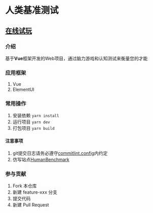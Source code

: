 # 人类基准测试

## [在线试玩](http://aring1998.gitee.io/human-benchmark-online)

### 介绍
基于**Vue**框架开发的Web项目，通过脑力游戏和认知测试来衡量您的才能

### 应用框架
1. Vue
2. ElementUI

### 常用操作
1. 安装依赖 `yarn install`
2. 运行项目 `yarn dev`
3. 打包项目 `yarn build`

#### 注意事项
1. git提交日志请务必遵守[commitlint.config](/commitlint.config.js)内约定
2. 仿写站点[HumanBenchmark](https://humanbenchmark.com/)

### 参与贡献
1. Fork 本仓库
2. 新建 feature-xxx 分支
3. 提交代码
4. 新建 Pull Request
